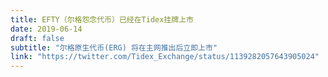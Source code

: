 ```yaml
---
title: EFTY（尔格怨念代币）已经在Tidex挂牌上市
date: 2019-06-14
draft: false
subtitle: "尔格原生代币(ERG) 将在主网推出后立即上市"
link: "https://twitter.com/Tidex_Exchange/status/1139282057643905024"
---
```


